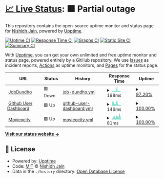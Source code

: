 # [📈 Live Status](https://nishidhjain.github.io/upptime-repo): <!--live status--> **🟧 Partial outage**

This repository contains the open-source uptime monitor and status page for [Nishidh Jain](https://nishidhjain.github.io/upptime-repo), powered by [Upptime](https://github.com/upptime/upptime).

[![Uptime CI](https://github.com/nishidhjain/upptime-repo/workflows/Uptime%20CI/badge.svg)](https://github.com/nishidhjain/upptime-repo/actions?query=workflow%3A%22Uptime+CI%22)
[![Response Time CI](https://github.com/nishidhjain/upptime-repo/workflows/Response%20Time%20CI/badge.svg)](https://github.com/nishidhjain/upptime-repo/actions?query=workflow%3A%22Response+Time+CI%22)
[![Graphs CI](https://github.com/nishidhjain/upptime-repo/workflows/Graphs%20CI/badge.svg)](https://github.com/nishidhjain/upptime-repo/actions?query=workflow%3A%22Graphs+CI%22)
[![Static Site CI](https://github.com/nishidhjain/upptime-repo/workflows/Static%20Site%20CI/badge.svg)](https://github.com/nishidhjain/upptime-repo/actions?query=workflow%3A%22Static+Site+CI%22)
[![Summary CI](https://github.com/nishidhjain/upptime-repo/workflows/Summary%20CI/badge.svg)](https://github.com/nishidhjain/upptime-repo/actions?query=workflow%3A%22Summary+CI%22)

With [Upptime](https://upptime.js.org), you can get your own unlimited and free uptime monitor and status page, powered entirely by a GitHub repository. We use [Issues](https://github.com/nishidhjain/upptime-repo/issues) as incident reports, [Actions](https://github.com/nishidhjain/upptime-repo/actions) as uptime monitors, and [Pages](https://nishidhjain.github.io/upptime-repo) for the status page.

<!--start: status pages-->
<!-- This summary is generated by Upptime (https://github.com/upptime/upptime) -->
<!-- Do not edit this manually, your changes will be overwritten -->
<!-- prettier-ignore -->
| URL | Status | History | Response Time | Uptime |
| --- | ------ | ------- | ------------- | ------ |
| <img alt="" src="https://icons.duckduckgo.com/ip3/jobdundho.com.ico" height="13"> [JobDundho](https://jobdundho.com/) | 🟥 Down | [job-dundho.yml](https://github.com/NishidhJain/upptime-repo/commits/HEAD/history/job-dundho.yml) | <details><summary><img alt="Response time graph" src="./graphs/job-dundho/response-time-week.png" height="20"> 198ms</summary><br><a href="https://nishidhjain.github.io/upptime-repo/history/job-dundho"><img alt="Response time 560" src="https://img.shields.io/endpoint?url=https%3A%2F%2Fraw.githubusercontent.com%2FNishidhJain%2Fupptime-repo%2FHEAD%2Fapi%2Fjob-dundho%2Fresponse-time.json"></a><br><a href="https://nishidhjain.github.io/upptime-repo/history/job-dundho"><img alt="24-hour response time 115" src="https://img.shields.io/endpoint?url=https%3A%2F%2Fraw.githubusercontent.com%2FNishidhJain%2Fupptime-repo%2FHEAD%2Fapi%2Fjob-dundho%2Fresponse-time-day.json"></a><br><a href="https://nishidhjain.github.io/upptime-repo/history/job-dundho"><img alt="7-day response time 198" src="https://img.shields.io/endpoint?url=https%3A%2F%2Fraw.githubusercontent.com%2FNishidhJain%2Fupptime-repo%2FHEAD%2Fapi%2Fjob-dundho%2Fresponse-time-week.json"></a><br><a href="https://nishidhjain.github.io/upptime-repo/history/job-dundho"><img alt="30-day response time 461" src="https://img.shields.io/endpoint?url=https%3A%2F%2Fraw.githubusercontent.com%2FNishidhJain%2Fupptime-repo%2FHEAD%2Fapi%2Fjob-dundho%2Fresponse-time-month.json"></a><br><a href="https://nishidhjain.github.io/upptime-repo/history/job-dundho"><img alt="1-year response time 577" src="https://img.shields.io/endpoint?url=https%3A%2F%2Fraw.githubusercontent.com%2FNishidhJain%2Fupptime-repo%2FHEAD%2Fapi%2Fjob-dundho%2Fresponse-time-year.json"></a></details> | <details><summary><a href="https://nishidhjain.github.io/upptime-repo/history/job-dundho">97.20%</a></summary><a href="https://nishidhjain.github.io/upptime-repo/history/job-dundho"><img alt="All-time uptime 99.87%" src="https://img.shields.io/endpoint?url=https%3A%2F%2Fraw.githubusercontent.com%2FNishidhJain%2Fupptime-repo%2FHEAD%2Fapi%2Fjob-dundho%2Fuptime.json"></a><br><a href="https://nishidhjain.github.io/upptime-repo/history/job-dundho"><img alt="24-hour uptime 93.85%" src="https://img.shields.io/endpoint?url=https%3A%2F%2Fraw.githubusercontent.com%2FNishidhJain%2Fupptime-repo%2FHEAD%2Fapi%2Fjob-dundho%2Fuptime-day.json"></a><br><a href="https://nishidhjain.github.io/upptime-repo/history/job-dundho"><img alt="7-day uptime 97.20%" src="https://img.shields.io/endpoint?url=https%3A%2F%2Fraw.githubusercontent.com%2FNishidhJain%2Fupptime-repo%2FHEAD%2Fapi%2Fjob-dundho%2Fuptime-week.json"></a><br><a href="https://nishidhjain.github.io/upptime-repo/history/job-dundho"><img alt="30-day uptime 97.69%" src="https://img.shields.io/endpoint?url=https%3A%2F%2Fraw.githubusercontent.com%2FNishidhJain%2Fupptime-repo%2FHEAD%2Fapi%2Fjob-dundho%2Fuptime-month.json"></a><br><a href="https://nishidhjain.github.io/upptime-repo/history/job-dundho"><img alt="1-year uptime 99.54%" src="https://img.shields.io/endpoint?url=https%3A%2F%2Fraw.githubusercontent.com%2FNishidhJain%2Fupptime-repo%2FHEAD%2Fapi%2Fjob-dundho%2Fuptime-year.json"></a></details>
| <img alt="" src="https://icons.duckduckgo.com/ip3/github-users-dashboard.netlify.app.ico" height="13"> [Github User Dashboard](https://github-users-dashboard.netlify.app/) | 🟩 Up | [github-user-dashboard.yml](https://github.com/NishidhJain/upptime-repo/commits/HEAD/history/github-user-dashboard.yml) | <details><summary><img alt="Response time graph" src="./graphs/github-user-dashboard/response-time-week.png" height="20"> 146ms</summary><br><a href="https://nishidhjain.github.io/upptime-repo/history/github-user-dashboard"><img alt="Response time 120" src="https://img.shields.io/endpoint?url=https%3A%2F%2Fraw.githubusercontent.com%2FNishidhJain%2Fupptime-repo%2FHEAD%2Fapi%2Fgithub-user-dashboard%2Fresponse-time.json"></a><br><a href="https://nishidhjain.github.io/upptime-repo/history/github-user-dashboard"><img alt="24-hour response time 32" src="https://img.shields.io/endpoint?url=https%3A%2F%2Fraw.githubusercontent.com%2FNishidhJain%2Fupptime-repo%2FHEAD%2Fapi%2Fgithub-user-dashboard%2Fresponse-time-day.json"></a><br><a href="https://nishidhjain.github.io/upptime-repo/history/github-user-dashboard"><img alt="7-day response time 146" src="https://img.shields.io/endpoint?url=https%3A%2F%2Fraw.githubusercontent.com%2FNishidhJain%2Fupptime-repo%2FHEAD%2Fapi%2Fgithub-user-dashboard%2Fresponse-time-week.json"></a><br><a href="https://nishidhjain.github.io/upptime-repo/history/github-user-dashboard"><img alt="30-day response time 103" src="https://img.shields.io/endpoint?url=https%3A%2F%2Fraw.githubusercontent.com%2FNishidhJain%2Fupptime-repo%2FHEAD%2Fapi%2Fgithub-user-dashboard%2Fresponse-time-month.json"></a><br><a href="https://nishidhjain.github.io/upptime-repo/history/github-user-dashboard"><img alt="1-year response time 130" src="https://img.shields.io/endpoint?url=https%3A%2F%2Fraw.githubusercontent.com%2FNishidhJain%2Fupptime-repo%2FHEAD%2Fapi%2Fgithub-user-dashboard%2Fresponse-time-year.json"></a></details> | <details><summary><a href="https://nishidhjain.github.io/upptime-repo/history/github-user-dashboard">100.00%</a></summary><a href="https://nishidhjain.github.io/upptime-repo/history/github-user-dashboard"><img alt="All-time uptime 99.98%" src="https://img.shields.io/endpoint?url=https%3A%2F%2Fraw.githubusercontent.com%2FNishidhJain%2Fupptime-repo%2FHEAD%2Fapi%2Fgithub-user-dashboard%2Fuptime.json"></a><br><a href="https://nishidhjain.github.io/upptime-repo/history/github-user-dashboard"><img alt="24-hour uptime 100.00%" src="https://img.shields.io/endpoint?url=https%3A%2F%2Fraw.githubusercontent.com%2FNishidhJain%2Fupptime-repo%2FHEAD%2Fapi%2Fgithub-user-dashboard%2Fuptime-day.json"></a><br><a href="https://nishidhjain.github.io/upptime-repo/history/github-user-dashboard"><img alt="7-day uptime 100.00%" src="https://img.shields.io/endpoint?url=https%3A%2F%2Fraw.githubusercontent.com%2FNishidhJain%2Fupptime-repo%2FHEAD%2Fapi%2Fgithub-user-dashboard%2Fuptime-week.json"></a><br><a href="https://nishidhjain.github.io/upptime-repo/history/github-user-dashboard"><img alt="30-day uptime 100.00%" src="https://img.shields.io/endpoint?url=https%3A%2F%2Fraw.githubusercontent.com%2FNishidhJain%2Fupptime-repo%2FHEAD%2Fapi%2Fgithub-user-dashboard%2Fuptime-month.json"></a><br><a href="https://nishidhjain.github.io/upptime-repo/history/github-user-dashboard"><img alt="1-year uptime 100.00%" src="https://img.shields.io/endpoint?url=https%3A%2F%2Fraw.githubusercontent.com%2FNishidhJain%2Fupptime-repo%2FHEAD%2Fapi%2Fgithub-user-dashboard%2Fuptime-year.json"></a></details>
| <img alt="" src="https://icons.duckduckgo.com/ip3/movieocity.netlify.app.ico" height="13"> [Movieocity](https://movieocity.netlify.app) | 🟩 Up | [movieocity.yml](https://github.com/NishidhJain/upptime-repo/commits/HEAD/history/movieocity.yml) | <details><summary><img alt="Response time graph" src="./graphs/movieocity/response-time-week.png" height="20"> 81ms</summary><br><a href="https://nishidhjain.github.io/upptime-repo/history/movieocity"><img alt="Response time 163" src="https://img.shields.io/endpoint?url=https%3A%2F%2Fraw.githubusercontent.com%2FNishidhJain%2Fupptime-repo%2FHEAD%2Fapi%2Fmovieocity%2Fresponse-time.json"></a><br><a href="https://nishidhjain.github.io/upptime-repo/history/movieocity"><img alt="24-hour response time 34" src="https://img.shields.io/endpoint?url=https%3A%2F%2Fraw.githubusercontent.com%2FNishidhJain%2Fupptime-repo%2FHEAD%2Fapi%2Fmovieocity%2Fresponse-time-day.json"></a><br><a href="https://nishidhjain.github.io/upptime-repo/history/movieocity"><img alt="7-day response time 81" src="https://img.shields.io/endpoint?url=https%3A%2F%2Fraw.githubusercontent.com%2FNishidhJain%2Fupptime-repo%2FHEAD%2Fapi%2Fmovieocity%2Fresponse-time-week.json"></a><br><a href="https://nishidhjain.github.io/upptime-repo/history/movieocity"><img alt="30-day response time 113" src="https://img.shields.io/endpoint?url=https%3A%2F%2Fraw.githubusercontent.com%2FNishidhJain%2Fupptime-repo%2FHEAD%2Fapi%2Fmovieocity%2Fresponse-time-month.json"></a><br><a href="https://nishidhjain.github.io/upptime-repo/history/movieocity"><img alt="1-year response time 174" src="https://img.shields.io/endpoint?url=https%3A%2F%2Fraw.githubusercontent.com%2FNishidhJain%2Fupptime-repo%2FHEAD%2Fapi%2Fmovieocity%2Fresponse-time-year.json"></a></details> | <details><summary><a href="https://nishidhjain.github.io/upptime-repo/history/movieocity">100.00%</a></summary><a href="https://nishidhjain.github.io/upptime-repo/history/movieocity"><img alt="All-time uptime 99.98%" src="https://img.shields.io/endpoint?url=https%3A%2F%2Fraw.githubusercontent.com%2FNishidhJain%2Fupptime-repo%2FHEAD%2Fapi%2Fmovieocity%2Fuptime.json"></a><br><a href="https://nishidhjain.github.io/upptime-repo/history/movieocity"><img alt="24-hour uptime 100.00%" src="https://img.shields.io/endpoint?url=https%3A%2F%2Fraw.githubusercontent.com%2FNishidhJain%2Fupptime-repo%2FHEAD%2Fapi%2Fmovieocity%2Fuptime-day.json"></a><br><a href="https://nishidhjain.github.io/upptime-repo/history/movieocity"><img alt="7-day uptime 100.00%" src="https://img.shields.io/endpoint?url=https%3A%2F%2Fraw.githubusercontent.com%2FNishidhJain%2Fupptime-repo%2FHEAD%2Fapi%2Fmovieocity%2Fuptime-week.json"></a><br><a href="https://nishidhjain.github.io/upptime-repo/history/movieocity"><img alt="30-day uptime 100.00%" src="https://img.shields.io/endpoint?url=https%3A%2F%2Fraw.githubusercontent.com%2FNishidhJain%2Fupptime-repo%2FHEAD%2Fapi%2Fmovieocity%2Fuptime-month.json"></a><br><a href="https://nishidhjain.github.io/upptime-repo/history/movieocity"><img alt="1-year uptime 100.00%" src="https://img.shields.io/endpoint?url=https%3A%2F%2Fraw.githubusercontent.com%2FNishidhJain%2Fupptime-repo%2FHEAD%2Fapi%2Fmovieocity%2Fuptime-year.json"></a></details>

<!--end: status pages-->

[**Visit our status website →**](https://nishidhjain.github.io/upptime-repo)

## 📄 License

- Powered by: [Upptime](https://github.com/upptime/upptime)
- Code: [MIT](./LICENSE) © [Nishidh Jain](https://nishidhjain.github.io/upptime-repo)
- Data in the `./history` directory: [Open Database License](https://opendatacommons.org/licenses/odbl/1-0/)

